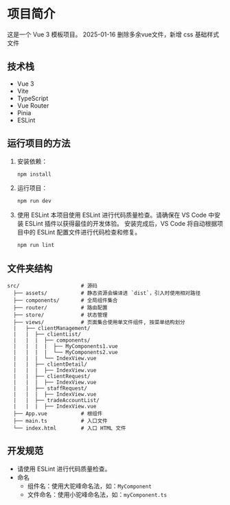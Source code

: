 
# 项目简介

这是一个 Vue 3 模板项目。
2025-01-16 删除多余vue文件，新增 css 基础样式文件
## 技术栈
- Vue 3
- Vite
- TypeScript
- Vue Router
- Pinia
- ESLint

## 运行项目的方法

1. 安装依赖：
   ```sh
   npm install

2. 运行项目：
   ```sh
   npm run dev
3. 使用 ESLint 本项目使用 ESLint 进行代码质量检查。请确保在 VS Code 中安装 ESLint 插件以获得最佳的开发体验。
    安装完成后，VS Code 将自动根据项目中的 ESLint 配置文件进行代码检查和修复。
   ```sh
   npm run lint

## 文件夹结构
```plaintext
src/                    # 源码
  ├── assets/           # 静态资源会编译进 `dist`，引入时使用相对路径
  ├── components/       # 全局组件集合
  ├── router/           # 路由配置
  ├── store/            # 状态管理
  ├── views/            # 页面集合使用单文件组件, 按菜单结构划分
  |   ├── clientManagement/
  |   |  ├── clientList/
  |   |  |  ├── components/
  |   |  |  |  ├── MyComponents1.vue
  |   |  |  |  └── MyComponents2.vue
  |   |  |  └── IndexView.vue
  |   |  ├── clientDetail/
  |   |  |  ├── IndexView.vue
  |   |  ├── clientRequest/
  |   |  |  ├── IndexView.vue
  |   |  ├── staffRequest/
  |   |  |  ├── IndexView.vue
  |   |  ├── tradeAccountList/
  |   |  |  ├── IndexView.vue
  ├── App.vue           # 根组件
  ├── main.ts           # 入口文件
  └── index.html        # 入口 HTML 文件
```
## 开发规范
   - 请使用 ESLint 进行代码质量检查。
   - 命名
      - 组件名：使用大驼峰命名法，如：`MyComponent`
      - 文件命名：使用小驼峰命名法，如：`myComponent.ts`


